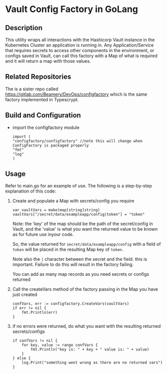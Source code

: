 # Vault Config Factory in GoLang

## Description
This utility wraps all interactions with the Hashicorp Vault instance in the Kubernetes Cluster an application is running in. 
Any Application/Service that requires secrets to access other components in the environment, or configs saved in Vault, 
can call this factory with a Map of what is required and it will return a map with those values.

## Related Repositories
The is a sister repo called https://gitlab.com/Beamery/DevOps/configfactory which is the same factory implemented in Typescrypt. 

## Build and Configuration
* import the configfactory module
    ```
  import (
  	"configfactory/configfactory" //note this will change when ConfigFactory is packaged properly
  	"fmt"
  	"log"
  )
  ```
   

## Usage
Refer to main.go for an example of use. 
The following is a step-by-step explanation of this code:
1. Create and populate a Map with secrets/config you require
    ```
    var vaultVars = make(map[string]string)
    vaultVars["/secret/data/exampleapp/config|token"] = "token" 
    ```
   Note: the 'key' of the map should be the path of the secret/config in Vault, and the 'value' is what you want the returned value to be known as for future use inyour code. 
   
   So, the value returned for `secret/data/exampleapp/config` with a field of `token` will be placed in the resulting Map key of `token`.
         
   Note also the `|` character between the secret and the field. this is important. Failure to do this will result in the factory failing.
   
   You can add as many map records as you need secrets or configs returned
    
 2. Call the createVars method of the factory passing in the Map you have just created
  
    ```
    confVars, err := configfactory.CreateVars(vaultVars)
    if err != nil {
    	fmt.Println(err)
    }
    ```
    
 3. if no errors were returned, do what you want with the resulting returned secrets/configs
 
    ```
    if confVars != nil {
    	for key, value := range confVars {
    		fmt.Println("key is: " + key + " value is: " + value)
    	}
    } else {
    	log.Print("something went wrong as there are no returned vars")
    }
    ```